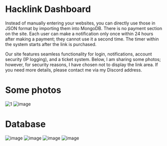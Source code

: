 # Hacklink Dashboard
Instead of manually entering your websites, you can directly use those in JSON format by importing them into MongoDB. There is no payment section on the site. Each user can make a notification only once within 24 hours after making a payment; they cannot use it a second time. The timer within the system starts after the link is purchased.

Our site features seamless functionality for login, notifications, account security (IP logging), and a ticket system. Below, I am sharing some photos; however, for security reasons, I have chosen not to display the link area. If you need more details, please contact me via my Discord address.

# Some photos
![1](https://github.com/Vparonline/hacklink-dashboard/assets/74346832/f28d7865-830e-4156-8d05-7cf2807fa9cf)
![image](https://github.com/Vparonline/hacklink-dashboard/assets/74346832/fffd68b9-ad81-4667-ae5a-9dad65d7d73b)
# Database
![image](https://github.com/Vparonline/hacklink-dashboard/assets/74346832/8c0f7923-9a26-4f52-81c4-53f0ec05b0b2)
![image](https://github.com/Vparonline/hacklink-dashboard/assets/74346832/f9370195-446a-4915-bc07-302a965dccd1)
![image](https://github.com/Vparonline/hacklink-dashboard/assets/74346832/4d4b06ad-35a0-4a69-bc00-c1cba4fd45af)
![image](https://github.com/Vparonline/hacklink-dashboard/assets/74346832/d31af1f7-a0ec-4063-894a-75d16ebeae74)

